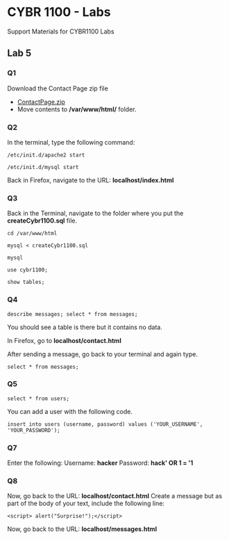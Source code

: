# CYBR 1100 - Labs
Support Materials for CYBR1100 Labs

## Lab 5
### Q1
Download the Contact Page zip file
- [ContactPage.zip](ContactPage.zip)
- Move contents to **/var/www/html/** folder.
### Q2
In the terminal, type the following command:

`/etc/init.d/apache2 start`

`/etc/init.d/mysql start`

Back in Firefox, navigate to the URL: **localhost/index.html**
### Q3
Back in the Terminal, navigate to the folder where you put the **createCybr1100.sql** file.

`cd /var/www/html`

`mysql < createCybr1100.sql`

`mysql`

`use cybr1100;`

`show tables;`

### Q4
`describe messages;
select * from messages;`

You should see a table is there but it contains no data.

In Firefox, go to
**localhost/contact.html**

After sending a message, go back to your terminal and again type.

`select * from messages;`
### Q5
`select * from users;`

You can add a user with the following code.

`insert into users (username, password) values ('YOUR_USERNAME', 'YOUR_PASSWORD');`
### Q7
Enter the following:
Username: **hacker**
Password: **hack' OR 1 = '1**

### Q8
Now, go back to the URL: **localhost/contact.html**
Create a message but as part of the body of your text, include the following line:

`<script> alert("Surprise!");</script>`

Now, go back to the URL: **localhost/messages.html**
